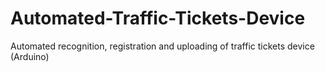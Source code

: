 # Automated-Traffic-Tickets-Device
Automated recognition, registration and uploading of traffic tickets device (Arduino)
